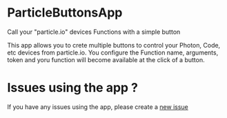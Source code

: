# ParticleButtonsApp
Call your "particle.io" devices Functions with a simple button

This app allows you to crete multiple buttons to control your Photon, Code, etc devices from particle.io. You configure the Function name, arguments, token and yoru function will become available at the click of a button.

# Issues using the app ?

If you have any issues using the app, please create a [new issue](https://github.com/tiagonmas/ParticleButtonsApp/issues)



